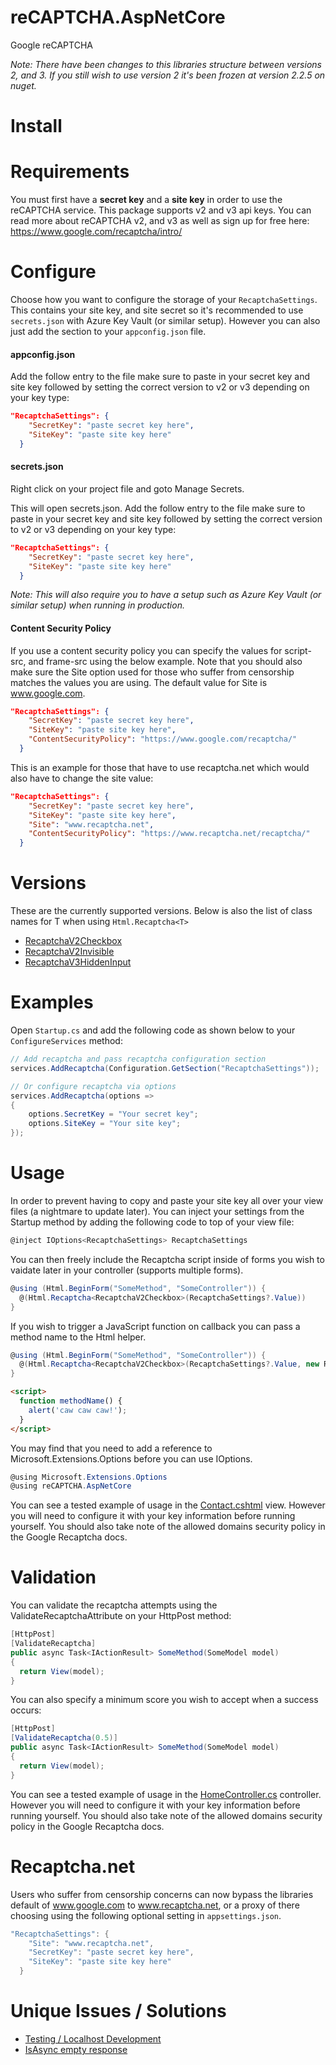 # reCAPTCHA.AspNetCore

Google reCAPTCHA

*Note: There have been changes to this libraries structure between versions 2, and 3. If you still wish to use version 2 it's been frozen at version 2.2.5 on nuget.*

# Install

# Requirements
You must first have a **secret key** and a **site key** in order to use the reCAPTCHA service. This package supports v2 and v3 api keys. You can read more about reCAPTCHA v2, and v3 as well as sign up for free here: https://www.google.com/recaptcha/intro/

# Configure

Choose how you want to configure the storage of your ```RecaptchaSettings```. This contains your site key, and site secret so it's recommended to use ```secrets.json``` with Azure Key Vault (or similar setup). However you can also just add the section to your ```appconfig.json``` file.


#### appconfig.json

Add the follow entry to the file make sure to paste in your secret key and site key followed by setting the correct version to v2 or v3 depending on your key type:
```json
"RecaptchaSettings": {
    "SecretKey": "paste secret key here",
    "SiteKey": "paste site key here"
  } 
```

#### secrets.json
Right click on your project file and goto Manage Secrets.

This will open secrets.json. Add the follow entry to the file make sure to paste in your secret key and site key followed by setting the correct version to v2 or v3 depending on your key type:
```json
"RecaptchaSettings": {
    "SecretKey": "paste secret key here",
    "SiteKey": "paste site key here"
  } 
```

*Note: This will also require you to have a setup such as Azure Key Vault (or similar setup) when running in production.*

#### Content Security Policy

If you use a content security policy you can specify the values for script-src, and frame-src using the below example. Note that you should also make sure the Site option used for those who suffer from censorship matches the values you are using. The default value for Site is www.google.com.

```json
"RecaptchaSettings": {
    "SecretKey": "paste secret key here",
    "SiteKey": "paste site key here",
    "ContentSecurityPolicy": "https://www.google.com/recaptcha/"
  } 
```

This is an example for those that have to use recaptcha.net which would also have to change the site value:

```json
"RecaptchaSettings": {
    "SecretKey": "paste secret key here",
    "SiteKey": "paste site key here",
    "Site": "www.recaptcha.net",
    "ContentSecurityPolicy": "https://www.recaptcha.net/recaptcha/"
  } 
```

# Versions

These are the currently supported versions. Below is also the list of class names for T when using ```Html.Recaptcha<T>```

- [RecaptchaV2Checkbox](https://developers.google.com/recaptcha/docs/display)
- [RecaptchaV2Invisible](https://developers.google.com/recaptcha/docs/invisible)
- [RecaptchaV3HiddenInput](https://developers.google.com/recaptcha/docs/v3)

# Examples

Open `Startup.cs` and add the following code as shown below to your `ConfigureServices` method:

```csharp
// Add recaptcha and pass recaptcha configuration section
services.AddRecaptcha(Configuration.GetSection("RecaptchaSettings"));

// Or configure recaptcha via options
services.AddRecaptcha(options =>
{
    options.SecretKey = "Your secret key";
    options.SiteKey = "Your site key";
});
```

# Usage

In order to prevent having to copy and paste your site key all over your view files (a nightmare to update later). You can inject your settings from the Startup method by adding the following code to top of your view file:

```csharp
@inject IOptions<RecaptchaSettings> RecaptchaSettings
```

You can then freely include the Recaptcha script inside of forms you wish to vaidate later in your controller (supports multiple forms).
```csharp
@using (Html.BeginForm("SomeMethod", "SomeController")) {
  @(Html.Recaptcha<RecaptchaV2Checkbox>(RecaptchaSettings?.Value))
}
```

If you wish to trigger a JavaScript function on callback you can pass a method name to the Html helper.
```csharp
@using (Html.BeginForm("SomeMethod", "SomeController")) {
  @(Html.Recaptcha<RecaptchaV2Checkbox>(RecaptchaSettings?.Value, new RecaptchaV2Checkbox { successCallback = "methodName" }))
}
```
```html
<script>
  function methodName() {
    alert('caw caw caw!');
  }
</script>
```

You may find that you need to add a reference to Microsoft.Extensions.Options before you can use IOptions.

```csharp
@using Microsoft.Extensions.Options
@using reCAPTCHA.AspNetCore
```

You can see a tested example of usage in the [Contact.cshtml](https://github.com/TimothyMeadows/reCAPTCHA.AspNetCore/blob/master/reCAPTCHA.AspNetCore.Example/Views/Home/Contact.cshtml) view. However you will need to configure it with your key information before running yourself. You should also take note of the allowed domains security policy in the Google Recaptcha docs.

# Validation

You can validate the recaptcha attempts using the ValidateRecaptchaAttribute on your HttpPost method:

```csharp
[HttpPost]
[ValidateRecaptcha]
public async Task<IActionResult> SomeMethod(SomeModel model)
{
  return View(model);
}
```

You can also specify a minimum score you wish to accept when a success occurs:

```csharp
[HttpPost]
[ValidateRecaptcha(0.5)]
public async Task<IActionResult> SomeMethod(SomeModel model)
{
  return View(model);
}
```

You can see a tested example of usage in the [HomeController.cs](https://github.com/TimothyMeadows/reCAPTCHA.AspNetCore/blob/master/reCAPTCHA.AspNetCore.Example/Controllers/HomeController.cs) controller. However you will need to configure it with your key information before running yourself. You should also take note of the allowed domains security policy in the Google Recaptcha docs.

# Recaptcha.net

Users who suffer from censorship concerns can now bypass the libraries default of www.google.com to www.recaptcha.net, or a proxy of there choosing using the following optional setting in ```appsettings.json```.

```csharp
"RecaptchaSettings": {
    "Site": "www.recaptcha.net",
    "SecretKey": "paste secret key here",
    "SiteKey": "paste site key here"
  }
```

# Unique Issues / Solutions

- [Testing / Localhost Development](https://github.com/TimothyMeadows/reCAPTCHA.AspNetCore/issues/82)
- [IsAsync empty response](https://github.com/TimothyMeadows/reCAPTCHA.AspNetCore/issues/81)
